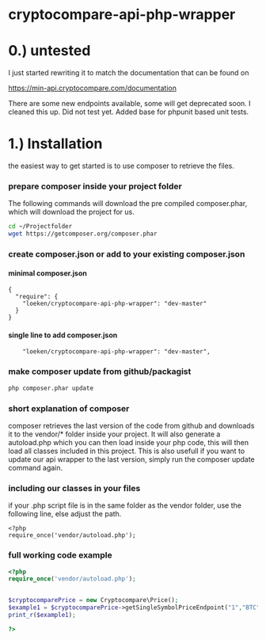 # cryptocompare-api-php-wrapper


# 0.) untested
I just started rewriting it to match the documentation that can be found on

https://min-api.cryptocompare.com/documentation


There are some new endpoints available, some will get deprecated soon. I cleaned this up. Did not test yet.
Added base for phpunit based unit tests.

# 1.) Installation
the easiest way to get started is to use composer to retrieve the files.

### prepare composer inside your project folder
The following commands will download the pre compiled composer.phar, which will download the project for us.
```bash
cd ~/Projectfolder
wget https://getcomposer.org/composer.phar
```

### create composer.json or add to your existing composer.json
#### minimal composer.json
```composer
{
  "require": {
    "loeken/cryptocompare-api-php-wrapper": "dev-master"
  }
}
```
#### single line to add composer.json
```composer
    "loeken/cryptocompare-api-php-wrapper": "dev-master",
```
### make composer update from github/packagist
```bash
php composer.phar update
```

### short explanation of composer
composer retrieves the last version of the code from github and downloads it to the vendor/* folder inside your project. It will also generate a autoload.php which you can then load inside your php code, this will then load all classes included in this project. This is also usefull if you want to update our api wrapper to the last version, simply run the composer update command again.

### including our classes in your files
if your .php script file is in the same folder as the vendor folder, use the following line, else adjust the path.
```
<?php
require_once('vendor/autoload.php');
```


### full working code example
```php
<?php
require_once('vendor/autoload.php');


$cryptocomparePrice = new Cryptocompare\Price();
$example1 = $cryptocomparePrice->getSingleSymbolPriceEndpoint("1","BTC","USD","CCCAGG","false");
print_r($example1);

?>